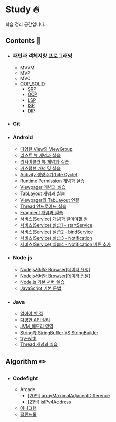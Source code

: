 # Study :fire:
학습 정리 공간입니다.

## Contents :green_book:
- ### 패턴과 객체지향 프로그래밍
  - MVVM
  - MVP 
  - MVC
  - [OOP_SOLID](https://github.com/Heepie/Study/tree/master/Contents/Java/OOP_SOLID)
    - [SRP](https://github.com/Heepie/Study/tree/master/Contents/Java/OOP_SOLID/SRP)
    - [OCP](https://github.com/Heepie/Study/tree/master/Contents/Java/OOP_SOLID/OCP)
    - [LSP](https://github.com/Heepie/Study/tree/master/Contents/Java/OOP_SOLID/LSP)
    - [ISP](https://github.com/Heepie/Study/tree/master/Contents/Java/OOP_SOLID/ISP)
    - [DIP](https://github.com/Heepie/Study/tree/master/Contents/Java/OOP_SOLID/DIP)

- ### [Git](https://github.com/Heepie/Study/tree/master/Contents/Git)

- ### Android
  - [다양한 View와 ViewGroup](https://github.com/Heepie/Study/tree/master/Contents/Android/다양한%20View와%20ViewGroup)
  - [리스트 뷰 개념과 실습](https://github.com/Heepie/Study/blob/master/Contents/Android/리스트%20뷰%20개념과%20실습/Readme.md)
  - [리사이클러 뷰 개념과 실습](https://github.com/Heepie/Study/tree/master/Contents/Android/리사이클러%20뷰%20개념과%20실습)
  - [커스텀뷰 개념 및 실습](https://github.com/Heepie/Study/tree/master/Contents/Android/커스텀뷰%20개념%20및%20실습)
  - [Activity 생명주기(Life Cycle)](https://github.com/Heepie/Study/tree/master/Contents/Android/Activity%20생명주기(Life%20Cycle))
  - [Runtime Permission 개념과 실습
](https://github.com/Heepie/Study/tree/master/Contents/Android/Runtime%20Permission%20개념과%20실습)
  - [Viewpager 개념과 실습](https://github.com/Heepie/Study/tree/master/Contents/Android/Viewpager%20개념과%20실습)
  - [TabLayout 개념과 실습](https://github.com/Heepie/Study/tree/master/Contents/Android/TabLayout%20개념과%20실습)
  - [Viewpager와 TabLayout 연결](https://github.com/Heepie/Study/tree/master/Contents/Android/Viewpager와%20TabLayout%20연결)
  - [Thread 안드로이드 실습](https://github.com/Heepie/Study/tree/master/Contents/Android/Thread%20안드로이드%20실습)
  - [Fragment 개념과 실습](https://github.com/Heepie/Study/tree/master/Contents/Android/Fragment%20개념과%20실습)
  - [서비스(Service) 개념과 알아야할 점](https://github.com/Heepie/Study/tree/master/Contents/Android/서비스(Service)%20개념과%20알아야할%20점)
  - [서비스(Service) 실습1 - startService](https://github.com/Heepie/Study/tree/master/Contents/Android/서비스(Service)%20실습1%20-%20startService)
  - [서비스(Service) 실습2 - bindService](https://github.com/Heepie/Study/blob/master/Contents/Android/서비스(Service)%20실습2%20-%20bindService/)
  - [서비스(Service) 실습3 - Notification](https://github.com/Heepie/Study/tree/master/Contents/Android/서비스(Service)%20실습3%20-%20Notification)
  - [서비스(Service) 실습4 - Notification 버튼 추가](https://github.com/Heepie/Study/tree/master/Contents/Android/서비스(Service)%20실습4%20-%20Notification%20버튼%20추가)

- ### Node.js
  - [Nodejs서버와 Browser[데이터 요청]](https://github.com/Heepie/Study/tree/master/Contents/Node/Nodejs서버와%20Browser%5B데이터%20요청%5D)
  - [Nodejs서버와 Browser[데이터 전달]](https://github.com/Heepie/Study/tree/master/Contents/Node/Nodejs서버와%20Browser%5B데이터%20전달%5D)
  - [Node.js 기본 서버 실습](https://github.com/Heepie/Study/tree/master/Contents/Node/Node.js%20기본%20서버%20실습)
  - [JavaScript 기본 문법](https://github.com/Heepie/Study/tree/master/Contents/Node/Javscript%20문법)

- ### Java
  - [알아야 할 점](https://github.com/Heepie/Study/tree/master/Contents/Java/알아야%20할%20점)
  - [다양한 API 정리](https://github.com/Heepie/Study/tree/master/Contents/Java/다양한%20API%20정리)
  - [JVM_메모리 영역](https://github.com/Heepie/Study/tree/master/Contents/Java/JVM%20메모리%20영역)
  - [String과 StringBuffer VS StringBuilder](https://github.com/Heepie/Study/tree/master/Contents/Java/String과%20StringBuffer%20VS%20StringBuilder)
  - [try-with](https://github.com/Heepie/Study/tree/master/Contents/Java/try-with)
  - [Thread 개념과 실습](https://github.com/Heepie/Study/tree/master/Contents/Java/Thread%20개념과%20실습)



## Algorithm :pencil2:
- ### Codefight
  - Arcade
    - [[20번] arrayMaximalAdjacentDifference](https://github.com/Heepie/Study/tree/master/Algorithm/codefight/Arcade/%5B20번%5D%20arrayMaximalAdjacentDifference)
    - [[21번] isIPv4Address](https://github.com/Heepie/Study/tree/master/Algorithm/codefight/Arcade/%5B21번%5D%20isIPv4Address)
  - [아나그램](https://github.com/Heepie/Study/tree/master/Algorithm/codefight/Anagram)
  - [팰린드롬](https://github.com/Heepie/Study/tree/master/Algorithm/codefight/Palindrome)
